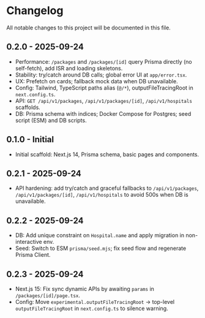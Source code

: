 # Changelog

All notable changes to this project will be documented in this file.

## 0.2.0 - 2025-09-24
- Performance: `/packages` and `/packages/[id]` query Prisma directly (no self-fetch), add ISR and loading skeletons.
- Stability: try/catch around DB calls; global error UI at `app/error.tsx`.
- UX: Prefetch on cards; fallback mock data when DB unavailable.
- Config: Tailwind, TypeScript paths alias (`@/*`), outputFileTracingRoot in `next.config.ts`.
- API: `GET /api/v1/packages`, `/api/v1/packages/[id]`, `/api/v1/hospitals` scaffolds.
- DB: Prisma schema with indices; Docker Compose for Postgres; seed script (ESM) and DB scripts.

## 0.1.0 - Initial
- Initial scaffold: Next.js 14, Prisma schema, basic pages and components.
## 0.2.1 - 2025-09-24
- API hardening: add try/catch and graceful fallbacks to `/api/v1/packages`, `/api/v1/packages/[id]`, `/api/v1/hospitals` to avoid 500s when DB is unavailable.

## 0.2.2 - 2025-09-24
- DB: Add unique constraint on `Hospital.name` and apply migration in non-interactive env.
- Seed: Switch to ESM `prisma/seed.mjs`; fix seed flow and regenerate Prisma Client.

## 0.2.3 - 2025-09-24
- Next.js 15: Fix sync dynamic APIs by awaiting `params` in `/packages/[id]/page.tsx`.
- Config: Move `experimental.outputFileTracingRoot` → top-level `outputFileTracingRoot` in `next.config.ts` to silence warning.
